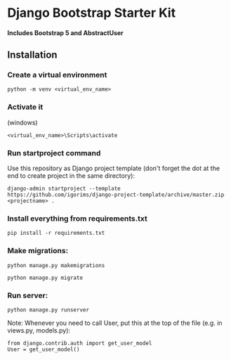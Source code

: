 # Django Bootstrap Starter Kit

#### Includes Bootstrap 5 and AbstractUser

## Installation

### Create a virtual environment
```
python -m venv <virtual_env_name>
```

### Activate it

(windows)
```
<virtual_env_name>\Scripts\activate
```

### Run startproject command
Use this repository as Django project template (don't forget the dot at the end to create project in the same directory):

```
django-admin startproject --template https://github.com/igorims/django-project-template/archive/master.zip <projectname> .
```

### Install everything from requirements.txt
```
pip install -r requirements.txt
```

### Make migrations:

```
python manage.py makemigrations
```

```
python manage.py migrate
```

### Run server:

```
python manage.py runserver
```

Note:
Whenever you need to call User, put this at the top of the file (e.g. in views.py, models.py):
```
from django.contrib.auth import get_user_model
User = get_user_model()
```
